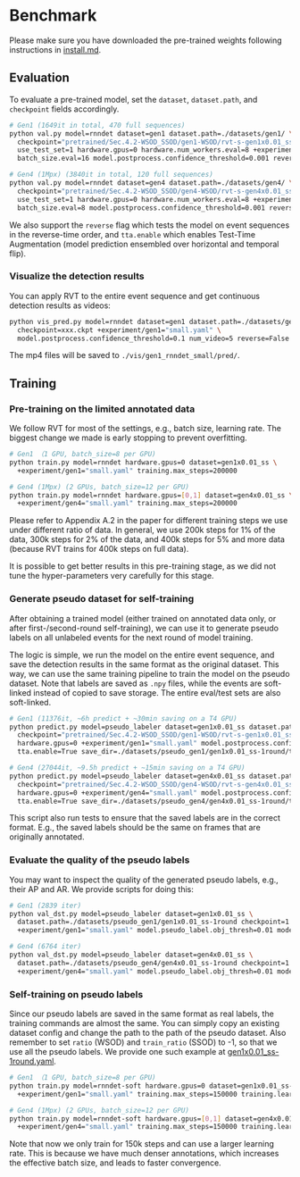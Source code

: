# Benchmark

Please make sure you have downloaded the pre-trained weights following instructions in [install.md](./install.md).

## Evaluation

To evaluate a pre-trained model, set the `dataset`, `dataset.path`, and `checkpoint` fields accordingly.

```Bash
# Gen1 (1649it in total, 470 full sequences)
python val.py model=rnndet dataset=gen1 dataset.path=./datasets/gen1/ \
  checkpoint="pretrained/Sec.4.2-WSOD_SSOD/gen1-WSOD/rvt-s-gen1x0.01_ss-final.ckpt" \
  use_test_set=1 hardware.gpus=0 hardware.num_workers.eval=8 +experiment/gen1="small.yaml" \
  batch_size.eval=16 model.postprocess.confidence_threshold=0.001 reverse=False tta.enable=False

# Gen4 (1Mpx) (3840it in total, 120 full sequences)
python val.py model=rnndet dataset=gen4 dataset.path=./datasets/gen4/ \
  checkpoint="pretrained/Sec.4.2-WSOD_SSOD/gen4-WSOD/rvt-s-gen4x0.01_ss-final.ckpt" \
  use_test_set=1 hardware.gpus=0 hardware.num_workers.eval=8 +experiment/gen4="small.yaml" \
  batch_size.eval=8 model.postprocess.confidence_threshold=0.001 reverse=False tta.enable=False
```

We also support the `reverse` flag which tests the model on event sequences in the reverse-time order, and `tta.enable` which enables Test-Time Augmentation (model prediction ensembled over horizontal and temporal flip).

### Visualize the detection results

You can apply RVT to the entire event sequence and get continuous detection results as videos:

```Bash
python vis_pred.py model=rnndet dataset=gen1 dataset.path=./datasets/gen1/ \
  checkpoint=xxx.ckpt +experiment/gen1="small.yaml" \
  model.postprocess.confidence_threshold=0.1 num_video=5 reverse=False
```

The mp4 files will be saved to `./vis/gen1_rnndet_small/pred/`.

## Training

### Pre-training on the limited annotated data

We follow RVT for most of the settings, e.g., batch size, learning rate.
The biggest change we made is early stopping to prevent overfitting.

```Bash
# Gen1 （1 GPU, batch_size=8 per GPU)
python train.py model=rnndet hardware.gpus=0 dataset=gen1x0.01_ss \
  +experiment/gen1="small.yaml" training.max_steps=200000

# Gen4 (1Mpx) (2 GPUs, batch_size=12 per GPU)
python train.py model=rnndet hardware.gpus=[0,1] dataset=gen4x0.01_ss \
  +experiment/gen4="small.yaml" training.max_steps=200000
```

Please refer to Appendix A.2 in the paper for different training steps we use under different ratio of data.
In general, we use 200k steps for 1% of the data, 300k steps for 2% of the data, and 400k steps for 5% and more data (because RVT trains for 400k steps on full data).

It is possible to get better results in this pre-training stage, as we did not tune the hyper-parameters very carefully for this stage.

### Generate pseudo dataset for self-training

After obtaining a trained model (either trained on annotated data only, or after first-/second-round self-training), we can use it to generate pseudo labels on all unlabeled events for the next round of model training.

The logic is simple, we run the model on the entire event sequence, and save the detection results in the same format as the original dataset.
This way, we can use the same training pipeline to train the model on the pseudo dataset.
Note that labels are saved as `.npy` files, while the events are soft-linked instead of copied to save storage.
The entire eval/test sets are also soft-linked.

```Bash
# Gen1 (11376it, ~6h predict + ~30min saving on a T4 GPU)
python predict.py model=pseudo_labeler dataset=gen1x0.01_ss dataset.path=./datasets/gen1/ \
  checkpoint="pretrained/Sec.4.2-WSOD_SSOD/gen1-WSOD/rvt-s-gen1x0.01_ss.ckpt" \
  hardware.gpus=0 +experiment/gen1="small.yaml" model.postprocess.confidence_threshold=0.01 \
  tta.enable=True save_dir=./datasets/pseudo_gen1/gen1x0.01_ss-1round/train

# Gen4 (27044it, ~9.5h predict + ~15min saving on a T4 GPU)
python predict.py model=pseudo_labeler dataset=gen4x0.01_ss dataset.path=./datasets/gen4/ \
  checkpoint="pretrained/Sec.4.2-WSOD_SSOD/gen4-WSOD/rvt-s-gen4x0.01_ss.ckpt" \
  hardware.gpus=0 +experiment/gen4="small.yaml" model.postprocess.confidence_threshold=0.01 \
  tta.enable=True save_dir=./datasets/pseudo_gen4/gen4x0.01_ss-1round/train
```

This script also run tests to ensure that the saved labels are in the correct format.
E.g., the saved labels should be the same on frames that are originally annotated.

### Evaluate the quality of the pseudo labels

You may want to inspect the quality of the generated pseudo labels, e.g., their AP and AR.
We provide scripts for doing this:

```Bash
# Gen1 (2839 iter)
python val_dst.py model=pseudo_labeler dataset=gen1x0.01_ss \
  dataset.path=./datasets/pseudo_gen1/gen1x0.01_ss-1round checkpoint=1 \
  +experiment/gen1="small.yaml" model.pseudo_label.obj_thresh=0.01 model.pseudo_label.cls_thresh=0.01

# Gen4 (6764 iter)
python val_dst.py model=pseudo_labeler dataset=gen4x0.01_ss \
  dataset.path=./datasets/pseudo_gen4/gen4x0.01_ss-1round checkpoint=1 \
  +experiment/gen4="small.yaml" model.pseudo_label.obj_thresh=0.01 model.pseudo_label.cls_thresh=0.01
```

### Self-training on pseudo labels

Since our pseudo labels are saved in the same format as real labels, the training commands are almost the same.
You can simply copy an existing dataset config and change the path to the path of the pseudo dataset.
Also remember to set `ratio` (WSOD) and `train_ratio` (SSOD) to -1, so that we use all the pseudo labels.
We provide one such example at [gen1x0.01_ss-1round.yaml](../config/dataset/gen1x0.01_ss-1round.yaml).

```Bash
# Gen1 （1 GPU, batch_size=8 per GPU)
python train.py model=rnndet-soft hardware.gpus=0 dataset=gen1x0.01_ss-1round \
  +experiment/gen1="small.yaml" training.max_steps=150000 training.learning_rate=0.0005

# Gen4 (1Mpx) (2 GPUs, batch_size=12 per GPU)
python train.py model=rnndet-soft hardware.gpus=[0,1] dataset=gen4x0.01_ss-1round \
  +experiment/gen4="small.yaml" training.max_steps=150000 training.learning_rate=0.0005
```

Note that now we only train for 150k steps and can use a larger learning rate.
This is because we have much denser annotations, which increases the effective batch size, and leads to faster convergence.
